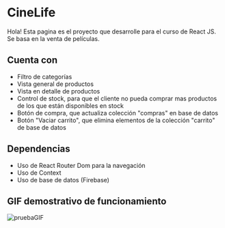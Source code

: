 # CineLife

Hola! Esta pagina es el proyecto que desarrolle para el curso de React JS. Se basa en la venta de películas. 


## Cuenta con

- Filtro de categorías
- Vista general de productos
- Vista en detalle de productos
- Control de stock, para que el cliente no pueda comprar mas productos de los que están disponibles en stock
- Botón de compra, que actualiza colección "compras" en base de datos
- Botón "Vaciar carrito", que elimina elementos de la colección "carrito" de base de datos

## Dependencias
- Uso de React Router Dom para la navegación
- Uso de Context
- Uso de base de datos (Firebase)			

## GIF demostrativo de funcionamiento

![pruebaGIF](https://user-images.githubusercontent.com/82118200/147800015-322a016c-43c1-4c41-89a7-0a532964df0a.gif)
